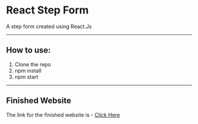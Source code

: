 # React Step Form
A step form created using React.Js

---

## How to use:
1. Clone the repo
1. npm install
1. npm start

---

## Finished Website
The link for the finished website is - [Click Here](https://react-step-form-project1.netlify.app/) 
